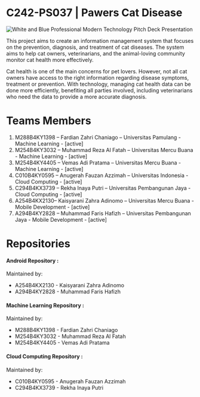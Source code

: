 # C242-PS037 | Pawers Cat Disease

![White and Blue Professional Modern Technology Pitch Deck Presentation](https://github.com/user-attachments/assets/adb16277-d09a-47ad-9ece-0b08bbe824ea)

This project aims to create an information management system that focuses on the prevention, diagnosis, and treatment of cat diseases. The system aims to help cat owners, veterinarians, and the animal-loving community monitor cat health more effectively.

Cat health is one of the main concerns for pet lovers. However, not all cat owners have access to the right information regarding disease symptoms, treatment or prevention. With technology, managing cat health data can be done more efficiently, benefiting all parties involved, including veterinarians who need the data to provide a more accurate diagnosis.

# Teams Members
<ol>
  <li> M288B4KY1398 – Fardian Zahri Chaniago – Universitas Pamulang - Machine Learning - [active] </li>
  <li> M254B4KY3032 – Muhammad Reza Al Fatah – Universitas Mercu Buana -  Machine Learning - [active] </li>
  <li> M254B4KY4405 – Vemas Adi Pratama – Universitas Mercu Buana -  Machine Learning - [active] </li>
  <li> C010B4KY0595  – Anugerah Fauzan Azzimah – Universitas Indonesia - Cloud Computing - [active] </li>
  <li> C294B4KX3739 – Rekha Inaya Putri – Universitas Pembangunan Jaya - Cloud Computing - [active] </li>
  <li> A254B4KX2130– Kaisyarani Zahra Adinomo – Universitas Mercu Buana - Mobile Development - [active] </li>
  <li> A294B4KY2828 – Muhammad Faris Hafizh – Universitas Pembangunan Jaya - Mobile Development - [active] </li>
</ol>

# Repositories

#### Android Repository : 

Maintained by:

- A254B4KX2130 - Kaisyarani Zahra Adinomo
- A294B4KY2828 - Muhammad Faris Hafizh


#### Machine Learning Repository : 

Maintained by:

- M288B4KY1398 - Fardian Zahri Chaniago
- M254B4KY3032 - Muhammad Reza Al Fatah
- M254B4KY4405 - Vemas Adi Pratama

#### Cloud Computing Repository : 

Maintained by:

- C010B4KY0595 - Anugerah Fauzan Azzimah
- C294B4KX3739 - Rekha Inaya Putri

